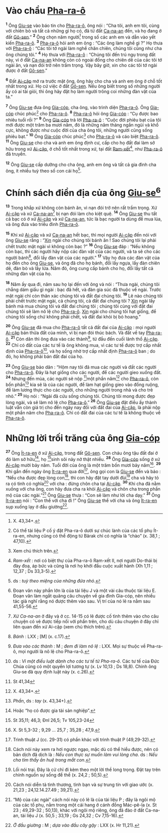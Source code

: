 # Vào chầu [Pha-ra-ô]()
<sup><b>1</b></sup> Ông [Giu-se]() vào báo tin cho [Pha-ra-ô](), ông nói : “Cha tôi, anh em tôi, cùng với chiên bò và tất cả những gì họ có, đã từ đất [Ca-na-an]() đến, và họ đang ở đất [Gô-sen]().” <sup><b>2</b></sup> Ông chọn năm người[^1] trong số các anh em và dẫn vào yết kiến [Pha-ra-ô](). <sup><b>3</b></sup> [Pha-ra-ô]() hỏi anh em ông : “Các ông làm nghề gì ?” Họ thưa với [Pha-ra-ô]() : “Các tôi tớ ngài làm nghề chăn chiên, chúng tôi cũng như cha ông chúng tôi.” <sup><b>4</b></sup> Họ thưa với [Pha-ra-ô]() : “Chúng tôi đến trú ngụ trong đất này, vì ở đất [Ca-na-an]() không còn cỏ ngoài đồng cho chiên dê của các tôi tớ ngài ăn, và nạn đói trở nên trầm trọng. Vậy bây giờ, xin cho các tôi tớ ngài được ở đất [Gô-sen]().”

<sup><b>6</b></sup> Đất [Ai-cập]() mở ra trước mặt ông, ông hãy cho cha và anh em ông ở chỗ tốt nhất trong xứ. Họ cứ việc ở đất [Gô-sen](). Nếu ông biết trong số những người ấy có ai tài giỏi, thì ông hãy đặt họ làm người trông coi những đàn vật của ta.”

<sup><b>7</b></sup> Ông [Giu-se]() đưa ông [Gia-cóp](), cha ông, vào trình diện [Pha-ra-ô](). Ông [Gia-cóp]() chúc phúc[^3] cho [Pha-ra-ô](). <sup><b>8</b></sup> [Pha-ra-ô]() hỏi ông [Gia-cóp]() : “Cụ được bao nhiêu tuổi rồi ?” <sup><b>9</b></sup> Ông [Gia-cóp]() trả lời [Pha-ra-ô]() : “Cuộc đời phiêu bạt của tôi mới được một trăm ba mươi năm, đó là những năm tháng ngắn ngủi và khổ cực, không được như cuộc đời của cha ông tôi, những người cũng sống phiêu bạt.” <sup><b>10</b></sup> Ông [Gia-cóp]() chúc phúc[^4] cho [Pha-ra-ô]() và cáo biệt [Pha-ra-ô](). <sup><b>11</b></sup> Ông [Giu-se]() cho cha và anh em ông định cư, cấp cho họ đất đai làm sở hữu trong xứ [Ai-cập](), ở chỗ tốt nhất trong xứ, tại đất [Ram-xết]()[^5], như [Pha-ra-ô]() đã truyền.

<sup><b>12</b></sup> Ông [Giu-se]() cấp dưỡng cho cha ông, anh em ông và tất cả gia đình cha ông, ít nhiều tuỳ theo số con cái họ[^6].


# Chính sách điền địa của ông [Giu-se]()[^7]
<sup><b>13</b></sup> Trong khắp xứ không còn bánh ăn, vì nạn đói trở nên rất trầm trọng. Xứ [Ai-cập]() và xứ [Ca-na-an]()[^8] bị nạn đói làm cho kiệt quệ. <sup><b>14</b></sup> Ông [Giu-se]() thu tất cả bạc có ở xứ [Ai-cập]() và xứ [Ca-na-an](), tức là bạc người ta dùng để mua lúa, và ông đưa vào triều đình [Pha-ra-ô]().

<sup><b>15</b></sup> Khi xứ [Ai-cập]() và xứ [Ca-na-an]() hết bạc, thì mọi người [Ai-cập]() đến nói với ông [Giu-se]() rằng : “[Xin]() ngài cho chúng tôi bánh ăn ! Sao chúng tôi lại phải chết trước mặt ngài vì không còn bạc ?” <sup><b>16</b></sup> Ông [Giu-se]() đáp : “Nếu không còn bạc, thì các người hãy nộp các đàn vật của các người, và ta sẽ cho các người bánh[^9], đổi lấy đàn vật của các người.” <sup><b>17</b></sup> Vậy họ đưa các đàn vật của họ đến cho ông [Giu-se](), và ông đã cho họ bánh, đổi lấy ngựa, lấy đàn chiên dê, đàn bò và lấy lừa. Năm đó, ông cung cấp bánh cho họ, đổi lấy tất cả những đàn vật của họ.

<sup><b>18</b></sup> Năm ấy qua đi, năm sau họ lại đến với ông và nói : “Thưa ngài, chúng tôi chẳng dám giấu gì ngài : bạc đã hết, và đàn gia súc đã thuộc về ngài. Trước mặt ngài chỉ còn thân xác chúng tôi và đất đai chúng tôi. <sup><b>19</b></sup> Lẽ nào chúng tôi phải chết trước mặt ngài, cả chúng tôi, cả đất đai chúng tôi ? [Xin]() ngài lấy bánh mà mua chúng tôi và đất đai chúng tôi ; chúng tôi cùng với đất đai chúng tôi sẽ làm nô lệ cho [Pha-ra-ô](). [Xin]() ngài cho chúng tôi hạt giống, để chúng tôi sống chứ không phải chết, và đất đai khỏi bị bỏ hoang.”

<sup><b>20</b></sup> Ông [Giu-se]() đã mua cho [Pha-ra-ô]() tất cả đất đai của [Ai-cập]() : mọi người [Ai-cập]() bán thửa đất của mình, vì bị nạn đói thúc bách. Và đất về tay [Pha-ra-ô](). <sup><b>21</b></sup> Còn dân thì ông đưa vào các thành[^10], từ đầu đến cuối lãnh thổ [Ai-cập](). <sup><b>22</b></sup> Chỉ có đất của các tư tế là ông không mua, vì các tư tế được trợ cấp nhất định của [Pha-ra-ô]()[^11], và họ sống nhờ trợ cấp nhất định [Pha-ra-ô]() ban ; do đó, họ không phải bán đất đai của họ.

<sup><b>23</b></sup> Ông [Giu-se]() bảo dân : “Hôm nay tôi đã mua các người và đất các người cho [Pha-ra-ô](). Đây là hạt giống cho các người, để các người gieo xuống đất. <sup><b>24</b></sup> Nhưng đến mùa, các người sẽ nộp [^1*]một phần năm[^12] cho [Pha-ra-ô](), còn bốn phần[^13] kia sẽ là của các người, để làm hạt giống gieo vào đồng ruộng, để làm lương thực cho các người, cho những người trong nhà và cho trẻ nhỏ.” <sup><b>25</b></sup> Họ nói : “Ngài đã cứu sống chúng tôi. Chúng tôi mong được đẹp lòng ngài, và sẽ làm nô lệ cho [Pha-ra-ô]().” <sup><b>26</b></sup> Ông [Giu-se]() đặt điều ấy thành luật vẫn còn giá trị cho đến ngày nay đối với đất đai của [Ai-cập](), là phải nộp một phần năm cho [Pha-ra-ô](). Chỉ có đất đai của các tư tế là không thuộc về [Pha-ra-ô]().


# Những lời trối trăng của ông [Gia-cóp]()
<sup><b>27</b></sup> Ông [Ít-ra-en]() ở xứ [Ai-cập](), trong đất [Gô-sen](). Con cháu ông tậu đất đai ở đó làm sở hữu[^14], họ [^2*]sinh sôi nảy nở thật nhiều. <sup><b>28</b></sup> Ông [Gia-cóp]() sống ở xứ [Ai-cập]() mười bảy năm. Tuổi đời của ông là một trăm bốn mươi bảy năm[^15]. <sup><b>29</b></sup> Khi gần đến ngày ông [Ít-ra-en]() qua đời[^16], ông gọi con là [Giu-se]() đến và bảo : “Nếu cha được đẹp lòng con[^17], thì con hãy đặt tay dưới đùi[^18] cha và hãy tỏ ra có tình có nghĩa[^19] với cha : đừng chôn cha tại [Ai-cập](). <sup><b>30</b></sup> Khi cha đã nằm xuống với cha ông, con hãy đưa cha ra khỏi [Ai-cập]() và chôn cha trong phần mộ của các ngài.”[^20] Ông [Giu-se]() thưa : “Con sẽ làm như lời cha dạy.” <sup><b>31</b></sup> Ông [Ít-ra-en]() nói : “Con thề với cha đi !” Ông [Giu-se]() thề với cha và ông [Ít-ra-en]() sụp xuống lạy ở đầu giường[^21].

[^1]: X. 43,34+.
[^3]: Có thể tài liệu P cố ý đặt Pha-ra-ô dưới sự chúc lành của các tổ phụ Ít-ra-en, nhưng cũng có thể động từ Bärak chỉ có nghĩa là “chào” (x. 38,1 ; 47,10).
[^4]: Xem chú thích trên.
[^5]: *Ram-xết* : nơi có biệt thự của Pha-ra-ô Ram-xết II, nơi người Do-thái bị đày đoạ, áp bức và cũng là nơi họ khởi đầu cuộc xuất hành (Xh 1,11 ; 12,37 ; Ds 33,3-5).
[^6]: ds : *tuỳ theo miệng của những đứa nhỏ*.
[^7]: Đoạn văn này phần lớn là của tài liệu J và một vài câu thuộc tài liệu E. Đoạn văn làm ngắt quãng câu chuyện về gia đình Gia-cóp, nên nhiều tác giả nghĩ rằng nó được thêm vào sau. Vị trí của nó lẽ ra nằm sau 41,55-56.
[^8]: *Xứ Ca-na-an* ở đây và ở cc. 14-15 có lẽ được cố tình thêm vào cho câu chuyện có vẻ được tiếp nối với phần trên, cho dù câu chuyện ở đây chỉ liên quan đến xứ Ai-cập (xem chú thích trên).
[^9]: *Bánh* : LXX ; \[M] (x. c.17).
[^10]: *Đưa vào các thành* : M ; *đem đi làm nô lệ* : LXX. Mọi sự thuộc về Pha-ra-ô, mọi người là nô lệ cho Pha-ra-ô.
[^11]: ds : *Vì một điều luật dành cho các tư tế từ Pha-ra-ô*. Các tư tế của Đức Chúa cũng có một quyền lợi tương tự (x. Lv 10,13 ; Ds 18,8). Chính ông Giu-se đã quy định luật này (x. c.26).
[^12]: X. 43,34+.
[^13]: *Phần*, ds : *tay* (x. 43,34+).
[^14]: Hoặc “họ có được gia tài sản nghiệp”.
[^15]: X. St 5,3-32 ; 9,29 ... 25,7 ; 35,28 ; 47,9.
[^16]: Trình thuật J (cc. 29-31) có phần khác với trình thuật P (49,29-32).
[^17]: Cách nói này xem ra hơi ngược ngạo, mặc dù có thể hiểu được, nên có bản dịch đã dịch là : *Nếu con thực sự muốn làm vui lòng cha*. ds : *Nếu cha tìm thấy ân huệ trong mắt con*.
[^18]: Lối nói trại. Đây là cử chỉ đi kèm theo một lời thề long trọng. Đặt tay trên chính nguồn sự sống để thề (x. 24,2 ; 50,5).
[^19]: Cách nói diễn tả tình thương, tình bạn và sự trung tín với giao ước (x. 21,23 ; 24,12.14.27.49 ; 39,21).
[^20]: “Mộ của các ngài” cách nói này có lẽ là của tài liệu P ; đây là ngôi mộ của các tổ phụ, nằm trong một cái hang ở cánh đồng Mác-pê-la (x. St 23 ; 49,29-32 ; 50,13), khác với ngôi mộ riêng, ông đã đào ở đất Ca-na-an, tài liệu J (x. 50,5 ; 33,19 ; Gs 24,32 ; Cv 7,15-16).
[^21]: *Ở đầu giường* : M ; *dựa vào đầu cây gậy* : LXX (x. Hr 11,21).
[^1*]: St 41,34
[^2*]: St 35,11; 46,3; Đnl 26,5; Tv 105,23-24